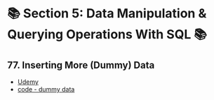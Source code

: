 # 📚 **Section 5: Data Manipulation & Querying Operations With SQL** 📚

## 77. Inserting More (Dummy) Data

- [Udemy](https://www.udemy.com/course/sql-the-complete-developers-guide-mysql-postgresql/learn/lecture/28763114#overview)
- [code - dummy data](code/03-insert-more-data.sql)
